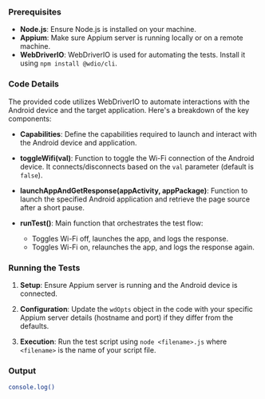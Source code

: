 ### Prerequisites

- **Node.js**: Ensure Node.js is installed on your machine.
- **Appium**: Make sure Appium server is running locally or on a remote machine.
- **WebDriverIO**: WebDriverIO is used for automating the tests. Install it using `npm install @wdio/cli`.

### Code Details

The provided code utilizes WebDriverIO to automate interactions with the Android device and the target application. Here's a breakdown of the key components:

- **Capabilities**: Define the capabilities required to launch and interact with the Android device and application.

- **toggleWifi(val)**: Function to toggle the Wi-Fi connection of the Android device. It connects/disconnects based on the `val` parameter (default is `false`).

- **launchAppAndGetResponse(appActivity, appPackage)**: Function to launch the specified Android application and retrieve the page source after a short pause.

- **runTest()**: Main function that orchestrates the test flow:
    - Toggles Wi-Fi off, launches the app, and logs the response.
    - Toggles Wi-Fi on, relaunches the app, and logs the response again.

### Running the Tests

1. **Setup**: Ensure Appium server is running and the Android device is connected.

2. **Configuration**: Update the `wdOpts` object in the code with your specific Appium server details (hostname and port) if they differ from the defaults.

3. **Execution**: Run the test script using `node <filename>.js` where `<filename>` is the name of your script file.

### Output

```sh
console.log()
```